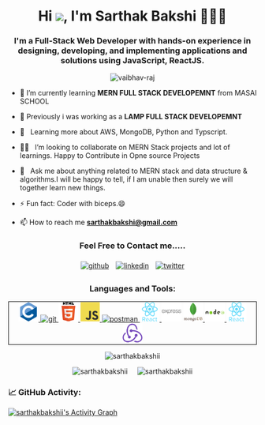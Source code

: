 

<!--
**sarthakbakshii/sarthakbakshii** is a ✨ _special_ ✨ repository because its `README.md` (this file) appears on your GitHub profile.

Here are some ideas to get you started:

- 🔭 I’m currently working on ...
- 🌱 I’m currently learning ...
- 👯 I’m looking to collaborate on ...
- 🤔 I’m looking for help with ...
- 💬 Ask me about ...
- 📫 How to reach me: ...
- 😄 Pronouns: ...
- ⚡ Fun fact: ...
-->
<h1 align="center">Hi <img src="https://media.giphy.com/media/hvRJCLFzcasrR4ia7z/giphy.gif" width="30px">, I'm Sarthak Bakshi 👨🏻‍💻</h1>
<h3 align="center">I'm a Full-Stack Web Developer with hands-on experience in designing, developing, and implementing
        applications and solutions using JavaScript, ReactJS.</h3>

<p align="center"> <img
                src="https://komarev.com/ghpvc/?username=vaibhav-raj&label=Profile%20views&color=0e75b6&style=flat"
                alt="vaibhav-raj" /> </p>
                
<!-- <p align="center"> <img
                src="https://user-images.githubusercontent.com/40136017/134124139-172a975d-1cf3-4538-8049-8efab00e4489.png"
                alt="vaibhav-raj" /> </p> -->

- 🌱 I’m currently learning **MERN FULL STACK DEVELOPEMNT** from MASAI SCHOOL
- 🔭 Previously i was working as a **LAMP FULL STACK DEVELOPEMNT**
- 🌱 &nbsp; Learning more about AWS, MongoDB, Python and Typscript.
- 👯‍♂️ &nbsp;&nbsp;I’m looking to collaborate on MERN Stack projects and lot of learnings. Happy to Contribute in Opne source Projects<br>
- 💬 &nbsp;&nbsp;Ask me about anything related to MERN stack and data structure & algorithms.I will be happy to tell, if I am unable then surely we will together learn new things.
- ⚡ Fun fact: Coder with biceps.:smile:

- 📫 How to reach me **sarthakbakshi@gmail.com**

<!-- - 🔗 Personal Website **https://vaibhavraj.netlify.app/** -->

<!-- ### Feel Free to Contact me..... -->
<h3 align="center">Feel Free to Contact me.....</h3>
<p align="center">
        <a href="https://github.com/sarthakbakshii"><img alt="github" width="10%" style="padding:5px"
                        src="https://img.icons8.com/clouds/100/000000/github.png" /></a>
        <a href="https://www.linkedin.com/in/sarthak-bakshi/"><img alt="linkedin" width="10%" style="padding:5px"
                        src="https://img.icons8.com/clouds/100/000000/linkedin.png" /></a>
        <a href="https://twitter.com/sarthakbakshii"><img alt="twitter" width="10%" style="padding:5px"
                        src="https://img.icons8.com/clouds/100/000000/twitter.png" /></a>
</p>
<h3 align="center">Languages and Tools:</h3>
<p align="center " style="border: 1px solid black" > 
                <a href="https://www.cprogramming.com/" target="_blank"> 
                        <img src="https://raw.githubusercontent.com/devicons/devicon/master/icons/c/c-original.svg" alt="c" width="40" height="40" /> 
                </a> 
                <a href="https://git-scm.com/" target="_blank"> <img
                        src="https://www.vectorlogo.zone/logos/git-scm/git-scm-icon.svg" alt="git" width="40"
                        height="40" /> </a> <a href="https://www.w3.org/html/" target="_blank"> <img
                        src="https://raw.githubusercontent.com/devicons/devicon/master/icons/html5/html5-original-wordmark.svg"
                        alt="html5" width="40" height="40" /> </a> <a
                href="https://developer.mozilla.org/en-US/docs/Web/JavaScript" target="_blank"> <img
                        src="https://raw.githubusercontent.com/devicons/devicon/master/icons/javascript/javascript-original.svg"
                        alt="javascript" width="40" height="40" /> </a> <a href="https://postman.com" target="_blank">
                <img src="https://www.vectorlogo.zone/logos/getpostman/getpostman-icon.svg" alt="postman" width="40"
                        height="40" /> </a> <a href="https://reactjs.org/" target="_blank"> <img
                        src="https://raw.githubusercontent.com/devicons/devicon/master/icons/react/react-original-wordmark.svg"
                        alt="react" width="40" height="40" /> </a><img
                src="https://raw.githubusercontent.com/devicons/devicon/master/icons/express/express-original-wordmark.svg"
                alt="express" width="40" height="40" /> </a> <a href="https://www.mongodb.com/" target="_blank"> <img
                        src="https://raw.githubusercontent.com/devicons/devicon/master/icons/mongodb/mongodb-original-wordmark.svg"
                        alt="mongodb" width="40" height="40" /> </a> <a href="https://nodejs.org" target="_blank"> <img
                        src="https://raw.githubusercontent.com/devicons/devicon/master/icons/nodejs/nodejs-original-wordmark.svg"
                        alt="nodejs" width="40" height="40" /> </a> <a href="https://reactjs.org/" target="_blank"> <img
                        src="https://raw.githubusercontent.com/devicons/devicon/master/icons/react/react-original-wordmark.svg"
                        alt="react" width="40" height="40" /> </a> <a href="https://redux.js.org" target="_blank"> <img
                        src="https://raw.githubusercontent.com/devicons/devicon/master/icons/redux/redux-original.svg"
                        alt="redux" width="40" height="40" /> </a> </p>

<p align="center" ><img  
                src="https://github-readme-stats.vercel.app/api/top-langs?username=sarthakbakshii&theme=dark&hide_border=true&show_icons=true&locale=en&layout=compact"
                alt="sarthakbakshii" />  </p>

<p align="center "  >
                <img  width="48%"
                src="https://github-readme-stats.vercel.app/api?username=sarthakbakshii&show_icons=true&theme=dark&hide_border=true&locale=en"
                alt="sarthakbakshii" />  &nbsp; &nbsp; 
        <img width="48%" src="https://github-readme-streak-stats.herokuapp.com/?user=sarthakbakshii&theme=dark&hide_border=true"
                alt="sarthakbakshii" /></p>

### 📈 GitHub Activity:
  <a href="https://github.com/sarthakbakshii/github-readme-activity-graph"><img alt="sarthakbakshii's Activity Graph" src="https://activity-graph.herokuapp.com/graph?username=sarthakbakshii&bg_color=1F222E&color=F8D866&line=F85D7F&point=FFFFFF&hide_border=true" /></a>
  



